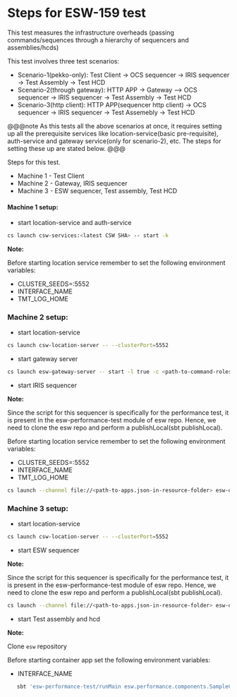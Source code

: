 # Steps for ESW-159 test
This test measures the infrastructure overheads (passing commands/sequences through a hierarchy of sequencers and assemblies/hcds)

This test involves three test scenarios:

* Scenario-1(pekko-only): Test Client -> OCS sequencer -> IRIS sequencer -> Test Assembly -> Test HCD
* Scenario-2(through gateway): HTTP APP → Gateway --> OCS sequencer → IRIS sequencer → Test Assembly -> Test HCD
* Scenario-3(http client): HTTP APP(sequencer http client) →  OCS sequencer → IRIS sequencer → Test Assemebly -> Test HCD

@@@note
As this tests all the above scenarios at once, it requires setting up all the prerequisite services like 
location-service(basic pre-requisite), auth-service and gateway service(only for scenario-2), etc. The steps for 
setting these up are stated below. 
@@@

Steps for this test.

* Machine 1 - Test Client
* Machine 2 - Gateway, IRIS sequencer
* Machine 3 - ESW sequencer, Test assembly, Test HCD
 
#### Machine 1 setup:

* start location-service and auth-service
```bash
cs launch csw-services:<latest CSW SHA> -- start -k 
```

**Note:**

Before starting location service remember to set the following environment variables:
* CLUSTER_SEEDS=<ip-address-machine-1>:5552
* INTERFACE_NAME
* TMT_LOG_HOME

### Machine 2 setup:
* start location-service 
```bash
cs launch csw-location-server -- --clusterPort=5552
```

* start gateway server
```bash
cs launch esw-gateway-server -- start -l true -c <path-to-command-roles.conf>
```    

* start IRIS sequencer

**Note:**

Since the script for this sequencer is specifically for the performance test, it is present in the esw-performance-test
module of esw repo. Hence, we need to clone the esw repo and perform a publishLocal(sbt publishLocal).

Before starting location service remember to set the following environment variables:
* CLUSTER_SEEDS=<ip-address-machine-1>:5552
* INTERFACE_NAME
* TMT_LOG_HOME

```bash
cs launch --channel file://<path-to-apps.json-in-resource-folder> esw-ocs-app -- sequencer -s "IRIS" -n "IRIS._1" -m  "perfTest"
```


### Machine 3 setup:
* start location-service 
```bash
cs launch csw-location-server -- --clusterPort=5552
```

* start ESW sequencer

**Note:**

Since the script for this sequencer is specifically for the performance test, it is present in the esw-performance-test
module of esw repo. Hence, we need to clone the esw repo and perform a publishLocal(sbt publishLocal).

```bash
cs launch --channel file://<path-to-apps.json-in-resource-folder> esw-ocs-app -- sequencer -s "ESW" -n "ESW._1" -m "perfTest"
```

* start Test assembly and hcd

**Note:**

Clone `esw` repository 

Before starting container app set the following environment variables:
* INTERFACE_NAME

```bash
   sbt 'esw-performance-test/runMain esw.performance.components.SampleContainerCmdApp --local <path-to-sample-container-conf-in-resources>'
```    
